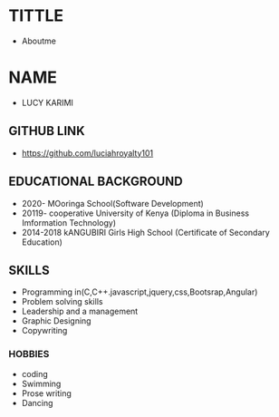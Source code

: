 # TITTLE
* Aboutme
# NAME
* LUCY KARIMI
## GITHUB LINK
* https://github.com/luciahroyalty101
## EDUCATIONAL BACKGROUND
* 2020-      MOoringa School(Software Development)
* 20119-      cooperative University of Kenya  (Diploma in Business Imformation Technology) 
* 2014-2018   kANGUBIRI Girls High School   (Certificate of Secondary Education)
## SKILLS
* Programming in(C,C++.javascript,jquery,css,Bootsrap,Angular)
* Problem solving skills
* Leadership and a management
* Graphic Designing
* Copywriting
### HOBBIES
* coding
* Swimming
* Prose writing
* Dancing
